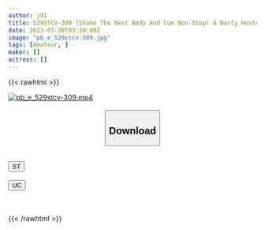 ```yaml
---
author: j91
title: 529STCV-309 [Shake The Best Body And Cum Non-Stop! A Nasty Hostess Who Loves Ji Po In Haneda] The Strongest Beautiful Body Nympho Beauty In The History Of The Series Appears! Ji ○ Port Is Too Crazy And A Rainy Day Nampa Addition! 5 Ejaculation Of Angry Waves Of Squirting In 3P! ! [Darts Pick-Up In Tokyo ♯ Ren ♯ 24 Years Old ♯ Hostess ♯ 56th Throw]
date: 2023-07-28T03:20:00Z
image: "pb_e_529stcv-309.jpg"
tags: [Amateur, ]
maker: []
actress: []
---
```



{{< rawhtml >}}

<div class="video" data-videoid="wVwvRPq7bZSJdQD">
    <a href="javascript:;">
        <img src="https://my.j91.asia/posts/pb_e_529stcv-309/pb_e_529stcv-309.jpg" width="WIDTH" height="HEIGHT" alt="pb_e_529stcv-309.mp4" loading="lazy">
    </a>
</div>

<script type="text/javascript" src="https://j91.asia/asset/on-demand-st.js"></script>

<br>
  <link rel="stylesheet" href="https://j91.asia/asset/bs5.css">
  
  <center>
  <button class="btn btn-primary" type="button" data-bs-toggle="collapse" data-bs-target=".multi-collapse" aria-expanded="false" aria-controls="multiCollapseExample1 multiCollapseExample2"><h2>Download</h2></button></center>
</p>
<div class="row">
  <div class="col">
    <div class="collapse multi-collapse" id="multiCollapseExample1">
      <div class="card card-body">
	      	      <br>
<div class="buttons">  
<a href="https://streamtape.to/v/wVwvRPq7bZSJdQD"><button class="btn-hover color-3"><i class="fa fa-download"></i> ST</button></a></div>
    </div>
  </div>
</div>
  <div class="col">
    <div class="collapse multi-collapse" id="multiCollapseExample2">
      <div class="card card-body">
	      <br>
<div class="buttons">
    <a href="https://userscloud.com/zmweeb294iad"><button class="btn-hover color-9"><i class="fa fa-download"></i> UC</button></a></div>
<br><br>
      </div>
    </div>
  </div>
</div>

{{< /rawhtml >}}